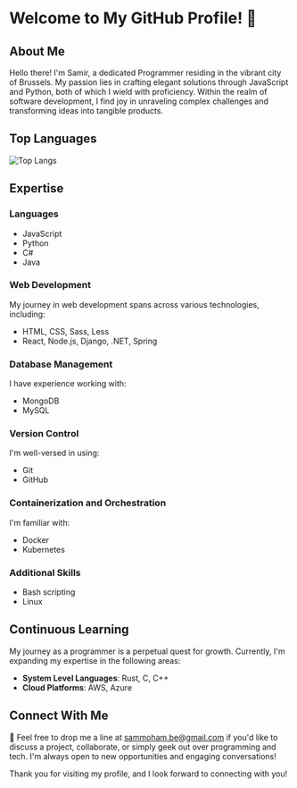 # Welcome to My GitHub Profile! 👋

## About Me

Hello there! I'm Samir, a dedicated Programmer residing in the vibrant city of Brussels. My passion lies in crafting elegant solutions through JavaScript and Python, both of which I wield with proficiency. Within the realm of software development, I find joy in unraveling complex challenges and transforming ideas into tangible products.



## Top Languages

![Top Langs](https://github-readme-stats.vercel.app/api/top-langs/?username=samirm00&layout=compact&hide=html,css&langs_count=15&theme=dark)


## Expertise
### Languages

- JavaScript
- Python
- C#
- Java

### Web Development

My journey in web development spans across various technologies, including:

- HTML, CSS, Sass, Less
- React, Node.js, Django, .NET, Spring

### Database Management

I have experience working with:

- MongoDB
- MySQL

### Version Control

I'm well-versed in using:

- Git
- GitHub

### Containerization and Orchestration

I'm familiar with:

- Docker
- Kubernetes

### Additional Skills

- Bash scripting
- Linux

## Continuous Learning

My journey as a programmer is a perpetual quest for growth. Currently, I'm expanding my expertise in the following areas:

- **System Level Languages**: Rust, C, C++
- **Cloud Platforms**: AWS, Azure

## Connect With Me

📧 Feel free to drop me a line at [sammoham.be@gmail.com](mailto:sammoham.be@gmail.com) if you'd like to discuss a project, collaborate, or simply geek out over programming and tech. I'm always open to new opportunities and engaging conversations!

Thank you for visiting my profile, and I look forward to connecting with you!

